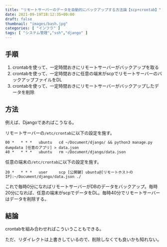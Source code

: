 ```yaml
---
title: "リモートサーバーのデータを自動的にバックアップする方法論【scp+crontab】"
date: 2021-09-19T18:12:35+09:00
draft: false
thumbnail: "images/bash.jpg"
categories: [ "インフラ" ]
tags: [ "システム管理","ssh","django" ]
---
```


## 手順

1. crontabを使って、一定時間おきにリモートサーバーがバックアップを取る
1. crontabを使って、一定時間おきに任意の端末がscpでリモートサーバーのバックアップファイルをDL
1. crontabを使って、一定時間おきにリモートサーバーがバックアップしたデータを削除

## 方法

例えば、Djangoであればこうなる。

リモートサーバーの`/etc/crontab`に以下の設定を施す。

    00 *   * * *   ubuntu   cd ~/Document/django/ && python3 manage.py dumpdata [任意のアプリ] > data.json
    40 *   * * *   ubuntu   rm ~/Document/django/data.json


任意の端末の`/etc/crontab`に以下の設定を施す。

    20 *   * * *   user     scp [公開鍵] ubuntu@[リモートホストのIP]:~/Document/django/data.json ./

これで毎時0分になればリモートサーバーがDBのデータをバックアップ。毎時20分になれば、任意の端末がscpでデータをDL。毎時40分でリモートサーバーはデータを削除する。
    
## 結論

crontabを組み合わせればこういうこともできる。

ただ、リダイレクトは上書きしているので、削除しなくても良いかも知れない。

